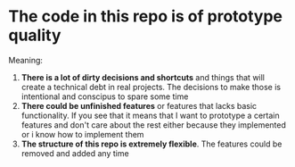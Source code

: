 # The code in this repo is of prototype quality
Meaning:
1. **There is a lot of dirty decisions and shortcuts** and things that will create a technical debt in real projects. The decisions to make those is intentional and conscipus to spare some time 
3. **There could be unfinished features** or features that lacks basic functionality. If you see that it means that I want to prototype a certain features and don't care about the rest either because they implemented or i know how to implement them
4. **The structure of this repo is extremely flexible**. The features could be removed and added any time
